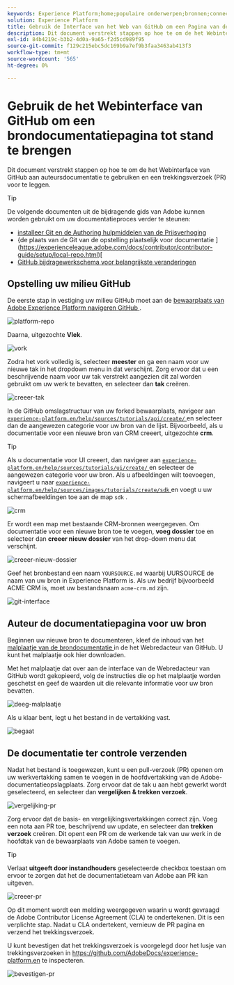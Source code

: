 ```yaml
---
keywords: Experience Platform;home;populaire onderwerpen;bronnen;connectors;bronconnectors;bronnen sdk;sdk;SDK
solution: Experience Platform
title: Gebruik de Interface van het Web van GitHub om een Pagina van de Documentatie van Bronnen te creëren
description: Dit document verstrekt stappen op hoe te om de het Webinterface van GitHub aan auteursdocumentatie te gebruiken en een trekkingsverzoek (PR) voor te leggen.
exl-id: 84b4219c-b3b2-4d0a-9a65-f2d5cd989f95
source-git-commit: f129c215ebc5dc169b9a7ef9b3faa3463ab413f3
workflow-type: tm+mt
source-wordcount: '565'
ht-degree: 0%

---
```


# Gebruik de het Webinterface van GitHub om een brondocumentatiepagina tot stand te brengen

Dit document verstrekt stappen op hoe te om de het Webinterface van GitHub aan auteursdocumentatie te gebruiken en een trekkingsverzoek (PR) voor te leggen.

>[!TIP]
>
>De volgende documenten uit de bijdragende gids van Adobe kunnen worden gebruikt om uw documentatieproces verder te steunen: <ul><li>[ installeer Git en de Authoring hulpmiddelen van de Prijsverhoging ](https://experienceleague.adobe.com/docs/contributor/contributor-guide/setup/install-tools.html)</li><li>{de plaats van de Git van de opstelling plaatselijk voor documentatie ](https://experienceleague.adobe.com/docs/contributor/contributor-guide/setup/local-repo.html)[</li><li>[ GitHub bijdragewerkschema voor belangrijkste veranderingen ](https://experienceleague.adobe.com/docs/contributor/contributor-guide/setup/full-workflow.html)</li></ul>

## Opstelling uw milieu GitHub

De eerste stap in vestiging uw milieu GitHub moet aan de [ bewaarplaats van Adobe Experience Platform navigeren GitHub ](https://github.com/AdobeDocs/experience-platform.en).

![ platform-repo ](../assets/platform-repo.png)

Daarna, uitgezochte **Vlek**.

![ vork ](../assets/fork.png)

Zodra het vork volledig is, selecteer **meester** en ga een naam voor uw nieuwe tak in het dropdown menu in dat verschijnt. Zorg ervoor dat u een beschrijvende naam voor uw tak verstrekt aangezien dit zal worden gebruikt om uw werk te bevatten, en selecteer dan **tak** creëren.

![ creeer-tak ](../assets/create-branch.png)

In de GitHub omslagstructuur van uw forked bewaarplaats, navigeer aan [`experience-platform.en/help/sources/tutorials/api/create/` ](https://github.com/AdobeDocs/experience-platform.en/tree/main/help/sources/tutorials/api/create) en selecteer dan de aangewezen categorie voor uw bron van de lijst. Bijvoorbeeld, als u documentatie voor een nieuwe bron van CRM creeert, uitgezochte **crm**.

>[!TIP]
>
>Als u documentatie voor UI creeert, dan navigeer aan [`experience-platform.en/help/sources/tutorials/ui/create/` ](https://github.com/AdobeDocs/experience-platform.en/tree/main/help/sources/tutorials/ui/create) en selecteer de aangewezen categorie voor uw bron. Als u afbeeldingen wilt toevoegen, navigeert u naar [`experience-platform.en/help/sources/images/tutorials/create/sdk` ](https://github.com/AdobeDocs/experience-platform.en/tree/main/help/sources/images/tutorials/create) en voegt u uw schermafbeeldingen toe aan de map `sdk` .

![ crm ](../assets/crm.png)

Er wordt een map met bestaande CRM-bronnen weergegeven. Om documentatie voor een nieuwe bron toe te voegen, **voeg dossier** toe en selecteer dan **creeer nieuw dossier** van het drop-down menu dat verschijnt.

![ creeer-nieuw-dossier ](../assets/create-new-file.png)

Geef het bronbestand een naam `YOURSOURCE.md` waarbij UURSOURCE de naam van uw bron in Experience Platform is. Als uw bedrijf bijvoorbeeld ACME CRM is, moet uw bestandsnaam `acme-crm.md` zijn.

![ git-interface ](../assets/git-interface.png)

## Auteur de documentatiepagina voor uw bron

Beginnen uw nieuwe bron te documenteren, kleef de inhoud van het [ malplaatje van de brondocumentatie ](./template.md) in de het Webredacteur van GitHub. U kunt het malplaatje [ ](../assets/api-template.zip) ook hier downloaden.

Met het malplaatje dat over aan de interface van de Webredacteur van GitHub wordt gekopieerd, volg de instructies die op het malplaatje worden geschetst en geef de waarden uit die relevante informatie voor uw bron bevatten.

![ deeg-malplaatje ](../assets/paste-template.png)

Als u klaar bent, legt u het bestand in de vertakking vast.

![ begaat ](../assets/commit.png)

## De documentatie ter controle verzenden

Nadat het bestand is toegewezen, kunt u een pull-verzoek (PR) openen om uw werkvertakking samen te voegen in de hoofdvertakking van de Adobe-documentatieopslagplaats. Zorg ervoor dat de tak u aan hebt gewerkt wordt geselecteerd, en selecteer dan **vergelijken &amp; trekken verzoek**.

![ vergelijking-pr ](../assets/compare-pr.png)

Zorg ervoor dat de basis- en vergelijkingsvertakkingen correct zijn. Voeg een nota aan PR toe, beschrijvend uw update, en selecteer dan **trekken verzoek** creëren. Dit opent een PR om de werkende tak van uw werk in de hoofdtak van de bewaarplaats van Adobe samen te voegen.

>[!TIP]
>
>Verlaat **uitgeeft door instandhouders** geselecteerde checkbox toestaan om ervoor te zorgen dat het de documentatieteam van Adobe aan PR kan uitgeven.

![ creeer-pr ](../assets/create-pr.png)

Op dit moment wordt een melding weergegeven waarin u wordt gevraagd de Adobe Contributor License Agreement (CLA) te ondertekenen. Dit is een verplichte stap. Nadat u CLA ondertekent, vernieuw de PR pagina en verzend het trekkingsverzoek.

U kunt bevestigen dat het trekkingsverzoek is voorgelegd door het lusje van trekkingsverzoeken in https://github.com/AdobeDocs/experience-platform.en te inspecteren.

![ bevestigen-pr ](../assets/confirm-pr.png)
